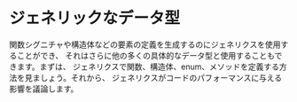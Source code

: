 # ジェネリックなデータ型
関数シグニチャや構造体などの要素の定義を生成するのにジェネリクスを使用することができ、 それはさらに他の多くの具体的なデータ型と使用することもできます。まずは、 ジェネリクスで関数、構造体、enum、メソッドを定義する方法を見ましょう。それから、 ジェネリクスがコードのパフォーマンスに与える影響を議論します。